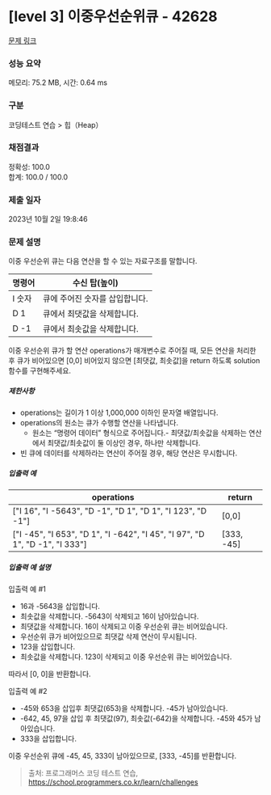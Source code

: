 # [level 3] 이중우선순위큐 - 42628 

[문제 링크](https://school.programmers.co.kr/learn/courses/30/lessons/42628) 

### 성능 요약

메모리: 75.2 MB, 시간: 0.64 ms

### 구분

코딩테스트 연습 > 힙（Heap）

### 채점결과

정확성: 100.0<br/>합계: 100.0 / 100.0

### 제출 일자

2023년 10월 2일 19:8:46

### 문제 설명

<p>이중 우선순위 큐는 다음 연산을 할 수 있는 자료구조를 말합니다.</p>
<table class="table">
        <thead><tr>
<th>명령어</th>
<th>수신 탑(높이)</th>
</tr>
</thead>
        <tbody><tr>
<td>I 숫자</td>
<td>큐에 주어진 숫자를 삽입합니다.</td>
</tr>
<tr>
<td>D 1</td>
<td>큐에서 최댓값을 삭제합니다.</td>
</tr>
<tr>
<td>D -1</td>
<td>큐에서 최솟값을 삭제합니다.</td>
</tr>
</tbody>
      </table>
<p>이중 우선순위 큐가 할 연산 operations가 매개변수로 주어질 때, 모든 연산을 처리한 후 큐가 비어있으면 [0,0] 비어있지 않으면 [최댓값, 최솟값]을 return 하도록 solution 함수를 구현해주세요.</p>

<h5>제한사항</h5>

<ul>
<li>operations는 길이가 1 이상 1,000,000 이하인 문자열 배열입니다.</li>
<li>operations의 원소는 큐가 수행할 연산을 나타냅니다.

<ul>
<li>원소는 “명령어 데이터” 형식으로 주어집니다.- 최댓값/최솟값을 삭제하는 연산에서 최댓값/최솟값이 둘 이상인 경우, 하나만 삭제합니다.</li>
</ul></li>
<li>빈 큐에 데이터를 삭제하라는 연산이 주어질 경우, 해당 연산은 무시합니다.</li>
</ul>

<h5>입출력 예</h5>
<table class="table">
        <thead><tr>
<th>operations</th>
<th>return</th>
</tr>
</thead>
        <tbody><tr>
<td>["I 16", "I -5643", "D -1", "D 1", "D 1", "I 123", "D -1"]</td>
<td>[0,0]</td>
</tr>
<tr>
<td>["I -45", "I 653", "D 1", "I -642", "I 45", "I 97", "D 1", "D -1", "I 333"]</td>
<td>[333, -45]</td>
</tr>
</tbody>
      </table>
<h5>입출력 예 설명</h5>

<p>입출력 예 #1</p>

<ul>
<li>16과 -5643을 삽입합니다.</li>
<li>최솟값을 삭제합니다. -5643이 삭제되고 16이 남아있습니다.</li>
<li>최댓값을 삭제합니다. 16이 삭제되고 이중 우선순위 큐는 비어있습니다.</li>
<li>우선순위 큐가 비어있으므로 최댓값 삭제 연산이 무시됩니다.</li>
<li>123을 삽입합니다.</li>
<li>최솟값을 삭제합니다. 123이 삭제되고 이중 우선순위 큐는 비어있습니다.</li>
</ul>

<p>따라서 [0, 0]을 반환합니다.</p>

<p>입출력 예 #2</p>

<ul>
<li>-45와 653을 삽입후 최댓값(653)을 삭제합니다. -45가 남아있습니다.</li>
<li>-642, 45, 97을 삽입 후 최댓값(97), 최솟값(-642)을 삭제합니다. -45와 45가 남아있습니다.</li>
<li>333을 삽입합니다.</li>
</ul>

<p>이중 우선순위 큐에 -45, 45, 333이 남아있으므로, [333, -45]를 반환합니다.</p>


> 출처: 프로그래머스 코딩 테스트 연습, https://school.programmers.co.kr/learn/challenges